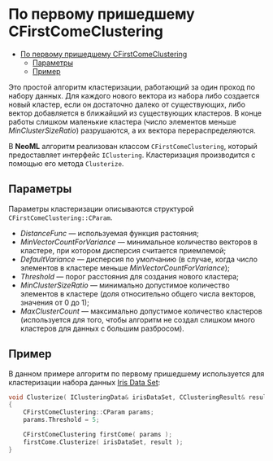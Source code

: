 # По первому пришедшему CFirstComeClustering

<!-- TOC -->

- [По первому пришедшему CFirstComeClustering](#по-первому-пришедшему-cfirstcomeclustering)
	- [Параметры](#параметры)
	- [Пример](#пример)

<!-- /TOC -->

Это простой алгоритм кластеризации, работающий за один проход по набору данных. Для каждого нового вектора из набора либо создается новый кластер, если он достаточно далеко от существующих, либо вектор добавляется в ближайший из существующих кластеров. В конце работы слишком маленькие кластера (число элементов меньше *MinClusterSizeRatio*) разрушаются, а их вектора перераспределяются.

В **NeoML** алгоритм реализован классом `CFirstComeClustering`, который предоставляет интерфейс `IClustering`. Кластеризация производится с помощью его метода `Clusterize`.

## Параметры

Параметры кластеризации описываются структурой `CFirstComeClustering::CParam`.

- *DistanceFunc* — используемая функция растояния;
- *MinVectorCountForVariance* — минимальное количество векторов в кластере, при котором дисперсия считается приемлемой;
- *DefaultVariance* — дисперсия по умолчанию (в случае, когда число элементов в кластере меньше *MinVectorCountForVariance*);
- *Threshold* — порог расстояния для создания нового кластера;
- *MinClusterSizeRatio* — минимально допустимое количество элементов в кластере (доля относительно общего числа векторов, значения от 0 до 1);
- *MaxClusterCount* — максимально допустимое количество кластеров (используется для того, чтобы алгоритм не создал слишком много кластеров для данных с большим разбросом).

## Пример

В данном примере алгоритм по первому пришедшему используется для кластеризации набора данных [Iris Data Set](http://archive.ics.uci.edu/ml/datasets/Iris):

```c++
void Clusterize( IClusteringData& irisDataSet, CClusteringResult& result )
{
	CFirstComeClustering::CParam params;
	params.Threshold = 5;

	CFirstComeClustering firstCome( params );
	firstCome.Clusterize( irisDataSet, result );
}
```